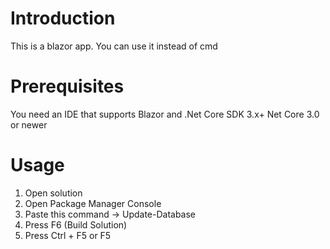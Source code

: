 # Introduction
This is a blazor app. You can use it instead of cmd
# Prerequisites
You need an IDE that supports Blazor and .Net Core SDK 3.x+
Net Core 3.0 or newer
# Usage
1. Open solution
2. Open Package Manager Console
3. Paste this command -> Update-Database
4. Press F6 (Build Solution)
5. Press Ctrl + F5 or F5
